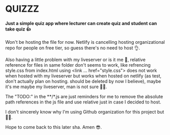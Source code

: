 # QUIZZZ

#### Just a simple quiz app where lecturer can create quiz and student can take quiz 👍

Won't be hosting the file for now. Netlify is cancelling hosting organizational repo for people on free tier, so guess there's no need to host 👌.

Also having a little problem with my liveserver or is it me 🤔, relative reference for files in same folder don't seems to work, like refrencing style.css from index.html using <link ... href="style.css"> does not work when hosted with my liveserver but works when hosted on netlify (as test, don't actually plan on hosting. should be deleted by now I believe), maybe it's me maybe my liveserver, man is not sure 🤷‍♂️.

The "TODO:" in the \*\*/\*.js are just reminders for me to remove the absolute path references in the js file and use relative just in case I decided to host.

I don't sincerely know why I'm using Github organization for this project but 🤷‍♂️.

Hope to come back to this later sha. Amen 😎.
